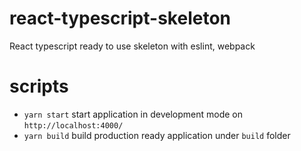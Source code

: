 # react-typescript-skeleton

React typescript ready to use skeleton with eslint, webpack

# scripts

- `yarn start` start application in development mode on `http://localhost:4000/`
- `yarn build` build production ready application under `build` folder
